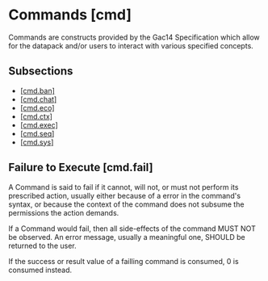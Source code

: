 # Commands [cmd]

Commands are constructs provided by the Gac14 Specification which allow for the datapack and/or users to interact with various specified concepts. 

## Subsections

* [[cmd.ban]](https://chorman0773.github.io/Gac14-Datapack/commands/BanCommands.md)
* [[cmd.chat]](https://chorman0773.github.io/Gac14-Datapack/commands/ChatCommands.md)
* [[cmd.eco]](https://chorman0773.github.io/Gac14-Datapack/commands/Economy.md)
* [[cmd.ctx]](https://chorman0773.github.io/Gac14-Datapack/commands/EleveatedContext.md)
* [[cmd.exec]](https://chorman0773.github.io/Gac14-Datapack/commands/ExecuteCommand)
* [[cmd.seq]](https://chorman0773.github.io/Gac14-Datapack/commands/SequenceOrderGuarantee)
* [[cmd.sys]](https://chorman0773.github.io/Gac14-Datapack/commands/SystemCommand)

## Failure to Execute [cmd.fail]

A Command is said to fail if it cannot, will not, or must not perform its prescribed action, 
usually either because of a error in the command's syntax, or because the context of the command 
does not subsume the permissions the action demands. 

If a Command would fail, then all side-effects of the command MUST NOT be observed. 
An error message, usually a meaningful one, SHOULD be returned to the user. 

If the success or result value of a failling command is consumed, 0 is consumed instead.
